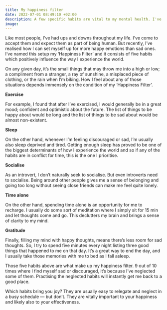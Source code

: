 ```yaml
---
title: My happiness filter
date: 2022-07-01 08:49:10 +02:00
description: A few specific habits are vital to my mental health. I've identified them and practice them everyday. Together, they make up my 'Happiness Filter'.
image:
---
```


Like most people, I’ve had ups and downs throughout my life. I’ve come to accept them and expect them as part of being human. But recently, I’ve realised how I can set myself up for more happy emotions than sad ones. I’ve named this setup my ‘Happiness Filter’ and it consists of five habits which positively influence the way I experience the world.

On any given day, it’s the small things that may throw me into a high or low; a compliment from a stranger, a ray of sunshine, a misplaced piece of clothing, or the rain when I’m biking. How I feel about any of those situations depends immensely on the condition of my ‘Happiness Filter’.

**Exercise**

For example, I found that after I’ve exercised, I would generally be in a great mood; confident and optimistic about the future. The list of things to be happy about would be long and the list of things to be sad about would be almost non-existent. 

**Sleep**

On the other hand, whenever I’m feeling discouraged or sad, I’m usually also sleep deprived and tired. Getting enough sleep has proved to be one of the biggest determinants of how I experience the world and so if any of the habits are in conflict for time, this is the one I prioritise.

**Socialise**

As an introvert, I don’t naturally seek to socialise. But even introverts need to socialise. Being around other people gives me a sense of belonging and going too long without seeing close friends can make me feel quite lonely.

**Time alone**

On the other hand, spending time alone is an opportunity for me to recharge. I usually do some sort of meditation where I simply sit for 15 min and let thoughts come and go. This declutters my brain and brings a sense of clarity to my mind.

**Gratitude**

Finally, filling my mind with happy thoughts, means there’s less room for sad thoughts. So, I try to spend five minutes every night listing three good things that happened to me on that day. It’s a great way to end the day, and I usually take those memories with me to bed as I fall asleep.

Those five habits above are what make up my happiness filter. 9 out of 10 times where I find myself sad or discouraged, it’s because I’ve neglected some of them. Practising the neglected habits will instantly get me back to a good place.

Which habits bring you joy? They are usually easy to relegate and neglect in a busy schedule — but don’t. They are vitally important to your happiness and likely also to your effectiveness.
